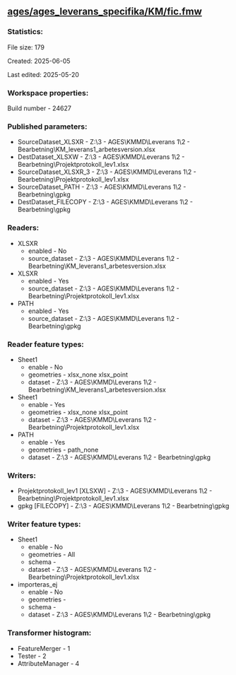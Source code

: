 ﻿## [ages/ages_leverans_specifika/KM/fic.fmw](https://github.com/kicki58/kix_working_dir/blob/master/ages/ages_leverans_specifika/KM/fic.fmw)

### Statistics:
File size: 179

Created: 2025-06-05

Last edited: 2025-05-20


### Workspace properties:
Build number    - 24627

### Published parameters:
*  SourceDataset_XLSXR    -   Z:\3 - AGES\KMMD\Leverans 1\2 - Bearbetning\KM_leverans1_arbetesversion.xlsx
*  DestDataset_XLSXW    -   Z:\3 - AGES\KMMD\Leverans 1\2 - Bearbetning\Projektprotokoll_lev1.xlsx
*  SourceDataset_XLSXR_3    -   Z:\3 - AGES\KMMD\Leverans 1\2 - Bearbetning\Projektprotokoll_lev1.xlsx
*  SourceDataset_PATH    -   Z:\3 - AGES\KMMD\Leverans 1\2 - Bearbetning\gpkg
*  DestDataset_FILECOPY    -   Z:\3 - AGES\KMMD\Leverans 1\2 - Bearbetning\gpkg

### Readers:
*  XLSXR
    * enabled    -  No
    * source_dataset    -   Z:\3 - AGES\KMMD\Leverans 1\2 - Bearbetning\KM_leverans1_arbetesversion.xlsx
*  XLSXR
    * enabled    -  Yes
    * source_dataset    -   Z:\3 - AGES\KMMD\Leverans 1\2 - Bearbetning\Projektprotokoll_lev1.xlsx
*  PATH
    * enabled    -  Yes
    * source_dataset    -   Z:\3 - AGES\KMMD\Leverans 1\2 - Bearbetning\gpkg

### Reader feature types:
*  Sheet1
    * enable - No
    * geometries - xlsx_none xlsx_point
    * dataset - Z:\3 - AGES\KMMD\Leverans 1\2 - Bearbetning\KM_leverans1_arbetesversion.xlsx
*  Sheet1
    * enable - Yes
    * geometries - xlsx_none xlsx_point
    * dataset - Z:\3 - AGES\KMMD\Leverans 1\2 - Bearbetning\Projektprotokoll_lev1.xlsx
*  PATH
    * enable - Yes
    * geometries - path_none
    * dataset - Z:\3 - AGES\KMMD\Leverans 1\2 - Bearbetning\gpkg


### Writers:
*  Projektprotokoll_lev1 [XLSXW]    -   Z:\3 - AGES\KMMD\Leverans 1\2 - Bearbetning\Projektprotokoll_lev1.xlsx
*  gpkg [FILECOPY]    -   Z:\3 - AGES\KMMD\Leverans 1\2 - Bearbetning\gpkg

### Writer feature types:
*  Sheet1
    * enable - No
    * geometries - All
    * schema - 
    * dataset - Z:\3 - AGES\KMMD\Leverans 1\2 - Bearbetning\Projektprotokoll_lev1.xlsx
*  importeras_ej
    * enable - No
    * geometries - 
    * schema - 
    * dataset - Z:\3 - AGES\KMMD\Leverans 1\2 - Bearbetning\gpkg

### Transformer histogram:
*  FeatureMerger    -   1
*  Tester    -   2
*  AttributeManager    -   4

